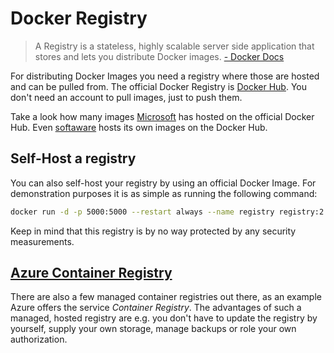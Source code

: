 # Docker Registry
> A Registry is a stateless, highly scalable server side application that stores and lets you distribute Docker images. [- Docker Docs](https://docs.docker.com/registry/#what-it-is)

For distributing Docker Images you need a registry where those are hosted and can be pulled from.
The official Docker Registry is [Docker Hub](https://hub.docker.com/).
You don't need an account to pull images, just to push them.

Take a look how many images [Microsoft](https://hub.docker.com/search/?isAutomated=0&isOfficial=0&page=1&pullCount=0&q=microsoft&starCount=0) has hosted on the official Docker Hub.
Even [softaware](https://hub.docker.com/search/?isAutomated=0&isOfficial=0&page=1&pullCount=0&q=softaware&starCount=0) hosts its own images on the Docker Hub.

## Self-Host a registry
You can also self-host your registry by using an official Docker Image. For demonstration purposes it is as simple as running the following command:
```bash
docker run -d -p 5000:5000 --restart always --name registry registry:2
```
Keep in mind that this registry is by no way protected by any security measurements.

## [Azure Container Registry](https://azure.microsoft.com/en-us/services/container-registry/)
There are also a few managed container registries out there, as an example Azure offers the service *Container Registry*. The advantages of such a managed, hosted registry are e.g. you don't have to update the registry by yourself, supply your own storage, manage backups or role your own authorization.
